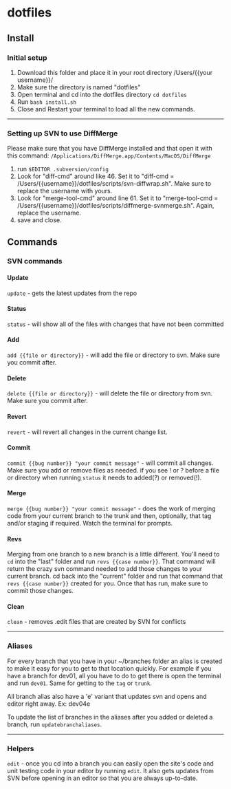 # dotfiles

## Install

### Initial setup

1. Download this folder and place it in your root directory /Users/{{your username}}/
2. Make sure the directory is named "dotfiles"
3. Open terminal and cd into the dotfiles directory `cd dotfiles`
4. Run `bash install.sh`
5. Close and Restart your terminal to load all the new commands.

---

### Setting up SVN to use DiffMerge

Please make sure that you have DiffMerge installed and that open it with this command: 
`/Applications/DiffMerge.app/Contents/MacOS/DiffMerge`

1. run `$EDITOR .subversion/config`
2. Look for "diff-cmd" around like 46.  Set it to "diff-cmd = /Users/{{username}}/dotfiles/scripts/svn-diffwrap.sh".  Make sure to replace the username with yours.
3. Look for "merge-tool-cmd" around line 61.  Set it to "merge-tool-cmd = /Users/{{username}}/dotfiles/scripts/diffmerge-svnmerge.sh". Again, replace the username.
4. save and close.

## Commands

### SVN commands

#### Update
`update` - gets the latest updates from the repo

#### Status
`status` - will show all of the files with changes that have not been committed

#### Add
`add {{file or directory}}` - will add the file or directory to svn.  Make sure you commit after.

#### Delete
`delete {{file or directory}}` - will delete the file or directory from svn.  Make sure you commit after.

#### Revert
`revert` - will revert all changes in the current change list.

#### Commit 
`commit {{bug number}} "your commit message"` - will commit all changes.  Make sure you add or remove files as needed.  if you see ! or ? before a file or directory when running `status` it needs to added(?) or removed(!).

#### Merge
`merge {{bug number}} "your commit message"` - does the work of merging code from your current branch to the trunk and then, optionally, that tag and/or staging if required.  Watch the terminal for prompts.

#### Revs
Merging from one branch to a new branch is a little different.  You'll need to `cd` into the "last" folder and run `revs {{case number}}`.  That command will return the crazy svn command needed to add those changes to your current branch.  cd back into the "current" folder and run that command that `revs {{case number}}` created for you.  Once that has run, make sure to commit those changes.

#### Clean
`clean` - removes .edit files that are created by SVN for conflicts

---

### Aliases

For every branch that you have in your ~/branches folder an alias is created to make it easy for you to get to that location quickly.  For example if you have a branch for dev01, all you have to do to get there is open the terminal and run `dev01`.  Same for getting to the `tag` or `trunk`.

All branch alias also have a 'e' variant that updates svn and opens and editor right away.  Ex: dev04e

To update the list of branches in the aliases after you added or deleted a branch, run `updatebranchaliases`.

---

### Helpers

`edit` - once you cd into a branch you can easily open the site's code and unit testing code in your editor by running `edit`.  It also gets updates from SVN before opening in an editor so that you are always up-to-date.


